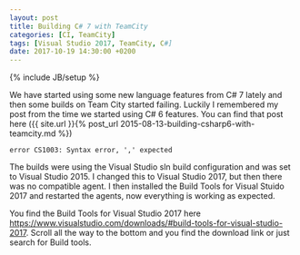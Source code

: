 ```yaml
---
layout: post
title: Building C# 7 with TeamCity
categories: [CI, TeamCity]
tags: [Visual Studio 2017, TeamCity, C#]
date: 2017-10-19 14:30:00 +0200
---
```

{% include JB/setup %}

We have started using some new language features from C# 7 lately and then some builds on Team City started failing. Luckily I remembered my post from the time we started using C# 6 features. You can find that post here ({{ site.url }}{% post_url 2015-08-13-building-csharp6-with-teamcity.md %})

```console
error CS1003: Syntax error, ',' expected
```

The builds were using the Visual Studio sln build configuration and was set to Visual Studio 2015. I changed this to Visual Studio 2017, but then there was no compatible agent. I then installed the Build Tools for Visual Stuido 2017 and restarted the agents, now everything is working as expected.

You find the Build Tools for Visual Studio 2017 here https://www.visualstudio.com/downloads/#build-tools-for-visual-studio-2017. Scroll all the way to the bottom and you find the download link or just search for Build tools.